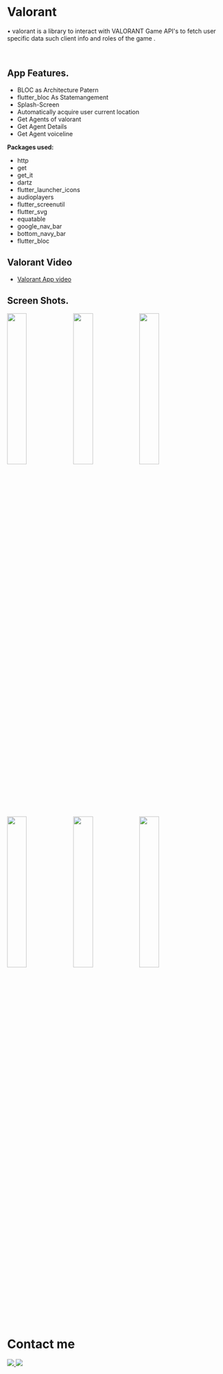 # Valorant

• valorant is a library to interact with VALORANT Game API's to fetch user specific data such client info and roles of the game .

<br/>

## App Features.

- BLOC as Architecture Patern
- flutter_bloc As Statemangement
- Splash-Screen
- Automatically acquire user current location
- Get Agents of valorant
- Get Agent Details
- Get Agent voiceline


**Packages used:**

- http
- get
- get_it
- dartz
- flutter_launcher_icons
- audioplayers
- flutter_screenutil
- flutter_svg
- equatable
- google_nav_bar
- bottom_navy_bar
- flutter_bloc

## Valorant Video
- [Valorant App video](https://drive.google.com/file/d/1FpEbdohTI2rA4QPMaPElAq61LkDulAa8/view?usp=share_link)

## Screen Shots.
<img align="left" width="30%" src="https://user-images.githubusercontent.com/102866604/229367887-228dc7a9-ca1a-4279-a202-095ec1a03f8c.jpg">
<img align="left" width="30%" src="https://user-images.githubusercontent.com/102866604/229367904-231fd555-6330-4288-8d61-6997f6981c19.jpg">
<img align="left" width="30%" src="https://user-images.githubusercontent.com/102866604/229367895-4ddd332e-55dc-4fdf-b886-4ecc2fd1ec1e.jpg">
<img align="left" width="30%" src="https://user-images.githubusercontent.com/102866604/229367899-2d972b33-64c8-499a-bc7d-804f9b18a81e.jpg">
<img align="left" width="30%" src="https://user-images.githubusercontent.com/102866604/229367893-588b84f7-9f58-4142-a2e1-bc99a5f2a95d.jpg">
<img width="30%" src="https://user-images.githubusercontent.com/102866604/229367891-795116e0-b0fb-41f8-98b7-3b8c17d734d8.jpg">






# Contact me

<a href="https://twitter.com/mhamedhussein52">
<img src="https://img.shields.io/badge/Twitter-1DA1F2?style=for-the-badge&logo=twitter&logoColor=white"/>
</a>
<a href="https://www.linkedin.com/in/mohamed-hussein-aab3561b1/">
<img src="https://img.shields.io/badge/LinkedIn-0077B5?style=for-the-badge&logo=linkedin&logoColor=white"/>
</a>
